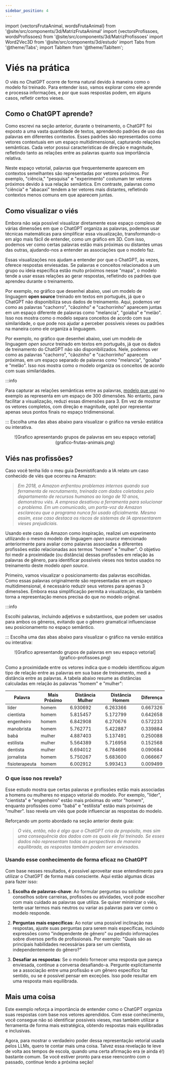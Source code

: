 ```yaml
---
sidebar_position: 4
---
```

import {vectorsFrutaAnimal, wordsFrutaAnimal} from '@site/src/components/3d/MatrizFrutaAnimal'
import {vectorsProfissoes, wordsProfissoes} from '@site/src/components/3d/MatrizProfissoes'
import Word2Vec3D from '@site/src/components/3d/estudo'
import Tabs from '@theme/Tabs';
import TabItem from '@theme/TabItem';

# Viés na prática
O viés no ChatGPT ocorre de forma natural devido à maneira como o modelo foi treinado. Para entender isso, vamos explorar como ele aprende e processa informações, e por que suas respostas podem, em alguns casos, refletir certos vieses.

## Como o ChatGPT aprende?
Como escrevi na seção anterior, durante o treinamento, o ChatGPT foi exposto a uma vasta quantidade de textos, aprendendo padrões de uso das palavras em diferentes contextos. Esses padrões são representados como vetores contextuais em um espaço multidimensional, capturando relações semânticas. Cada vetor possui características de direção e magnitude, refletindo tanto as relações entre as palavras quanto sua importância relativa.

Neste espaço vetorial, palavras que frequentemente aparecem em contextos semelhantes são representadas por vetores próximos. Por exemplo, "ciência," "pesquisa" e "experimento" costumam ter vetores próximos devido à sua relação semântica. Em contraste, palavras como "ciência" e "abacaxi" tendem a ter vetores mais distantes, refletindo contextos menos comuns em que aparecem juntas.

## Como visualizar o viés
Embora não seja possível visualizar diretamente esse espaço complexo de várias dimensões em que o ChatGPT organiza as palavras, podemos usar técnicas matemáticas para simplificar essa visualização, transformando-o em algo mais fácil de entender, como um gráfico em 3D. Com isso, podemos ver como certas palavras estão mais próximas ou distantes umas das outras, ajudando-nos a entender as associações que o modelo faz.

Essas visualizações nos ajudam a entender por que o ChatGPT, às vezes, oferece respostas enviesadas. Se palavras e conceitos relacionados a um grupo ou ideia específica estão muito próximos nesse "mapa", o modelo tende a usar essas relações ao gerar respostas, refletindo os padrões que aprendeu durante o treinamento.

Por exemplo, no gráfico que desenhei abaixo, usei um modelo de linguagem **open source** treinado em textos em português, já que o ChatGPT não disponibiliza seus dados de treinamento. Aqui, podemos ver como as palavras "cachorro", "cãozinho" e "cachorrinho" aparecem juntas em um espaço diferente de palavras como "melancia", "goiaba" e "melão". Isso nos mostra como o modelo separa conceitos de acordo com sua similaridade, o que pode nos ajudar a perceber possíveis vieses ou padrões na maneira como ele organiza a linguagem.

Por exemplo, no gráfico que desenhei abaixo, usei um modelo de linguagem *open source* treinado em textos em português, já que os dados de treinamento do ChatGPT não são disponibilizados. Nele, podemos ver como as palavras "cachorro", "cãozinho" e "cachorrinho" aparecem próximas, em um espaço separado de palavras como "melancia", "goiaba" e "melão". Isso nos mostra como o modelo organiza os conceitos de acordo com suas similaridades.

:::info

Para capturar as relações semânticas entre as palavras, [modelo que usei](https://github.com/rdenadai/WordEmbeddingPortugues/) no exemplo as representa em um espaço de 300 dimensões. No entanto, para facilitar a visualização, reduzi essas dimensões para 3. Em vez de mostrar os vetores completos, com direção e magnitude, optei por representar apenas seus pontos finais no espaço tridimensional.

:::
Escolha uma das abas abaixo para visualizar o gráfico na versão estática ou interativa.
<Tabs>
  <TabItem value="estatica" label="Estática" default>
   <center>
    ![Grafico apresentando grupos de palavras em seu espaço vetorial](grafico-frutas-animais.png)
   </center>
  </TabItem>
  <TabItem value="interativo" label="Interativo">
    <Word2Vec3D words={wordsFrutaAnimal} vectors={vectorsFrutaAnimal} />
  </TabItem>
</Tabs>

## Viés nas profissões?
Caso você tenha lido o meu guia Desmistifcando a IA relato um caso conhecido de viés que ocorreu na Amazon:
> *Em 2018, a Amazon enfrentou problemas internos quando sua ferramenta de recrutamento, treinada com dados coletados pelo departamento de recursos humanos ao longo de 10 anos, demonstrou viés. A empresa desativou a ferramenta para solucionar o problema. Em um comunicado, um porta-voz da Amazon esclareceu que o programa nunca foi usado oficialmente. Mesmo assim, esse caso destaca os riscos de sistemas de IA apresentarem vieses prejudiciais.*

Usando este caso da Amazon como inspiração, realizei um experimento utilizando o mesmo modelo de linguagem *open source* mencionado anteriormente para avaliar como palavras associadas a diferentes profissões estão relacionadas aos termos "homem" e "mulher". O objetivo foi medir a proximidade (ou distância) dessas profissões em relação às palavras de gênero, para identificar possíveis vieses nos textos usados no treinamento deste modelo *open source*.

Primeiro, vamos visualizar o posicionamento das palavras escolhidas. Como essas palavras originalmente são representadas em um espaço multidimensional, é necessário reduzir seus vetores para apenas 3 dimensões. Embora essa simplificação permita a visualização, ela também torna a representação menos precisa do que no modelo original.


:::info

Escolhi palavras, incluindo adjetivos e substantivos, que podem ser usados para ambos os gêneros, evitando que o gênero gramatical influenciasse seu posicionamento no espaço semântico.

:::
Escolha uma das abas abaixo para visualizar o gráfico na versão estática ou interativa:
<Tabs>
  <TabItem value="estatica" label="Estática" default>
   <center>
    ![Grafico apresentando grupos de palavras em seu espaço vetorial](grafico-profissoes.png)
   </center>
  </TabItem>
  <TabItem value="interativo" label="Interativo">
    <Word2Vec3D words={wordsProfissoes} vectors={vectorsProfissoes} />
  </TabItem>
</Tabs>

Como a proximidade entre os vetores indica que o modelo identificou algum tipo de relação entre as palavras em sua base de treinamento, medi a distância entre as palavras. A tabela abaixo resume as distâncias calculadas em relação às palavras "homem" e "mulher":

| Palavra          | Mais Próximo | Distância Mulher | Distância Homem | Diferença  |
|------------------|--------------|------------------|-----------------|------------|
| líder            | homem        | 6.930692         | 6.263366        | 0.667326   |
| cientista        | homem        | 5.815457         | 5.172799        | 0.642658   |
| engenheiro       | homem        | 6.842908         | 6.270676        | 0.572233   |
| manobrista       | homem        | 5.762771         | 5.422887        | 0.339884   |
| babá             | mulher       | 4.887403         | 5.137491        | 0.250088   |
| estilista        | mulher       | 5.564389         | 5.716958        | 0.152568   |
| dentista         | mulher       | 6.694012         | 6.784696        | 0.090684   |
| jornalista       | homem        | 5.750267         | 5.683600        | 0.066667   |
| fisioterapeuta   | homem        | 6.002912         | 5.993413        | 0.009499   |

### O que isso nos revela?
Esse estudo mostra que certas palavras e profissões estão mais associadas a homens ou mulheres no espaço vetorial do modelo. Por exemplo, "líder", "cientista" e "engenheiro" estão mais próximas do vetor "homem", enquanto profissões como "babá" e "estilista" estão mais próximas de "mulher". Isso revela um viés que pode influenciar as respostas do modelo.

Reforçando um ponto abordado na seção anterior deste guia:
> *O viés, então, não é algo que o ChatGPT cria de propósito, mas sim uma consequência dos dados com os quais ele foi treinado. Se esses dados não representam todas as perspectivas de maneira equilibrada, as respostas também podem ser enviesadas.*

### Usando esse conhecimento de forma eficaz no ChatGPT
Com base nesses resultados, é possível aproveitar esse entendimento para utilizar o ChatGPT de forma mais consciente. Aqui estão algumas dicas para fazer isso:

1. **Escolha de palavras-chave**: Ao formular perguntas ou solicitar conselhos sobre carreiras, profissões ou atividades, você pode escolher com mais cuidado as palavras que utiliza. Se quiser minimizar o viés, tente usar termos mais neutros ou variar as palavras para ver como o modelo responde.

2. **Perguntas mais específicas**: Ao notar uma possível inclinação nas respostas, ajuste suas perguntas para serem mais específicas, incluindo expressões como "independente de gênero" ou pedindo informações sobre diversos perfis de profissionais. Por exemplo: "Quais são as principais habilidades necessárias para ser um cientista, independentemente do gênero?"

3. **Desafiar as respostas**: Se o modelo fornecer uma resposta que pareça enviesada, continue a conversa desafiando-a. Pergunte explicitamente se a associação entre uma profissão e um gênero específico faz sentido, ou se é possível pensar em exceções. Isso pode resultar em uma resposta mais equilibrada.

## Mais uma coisa
Este exemplo reforça a importância de entender como o ChatGPT organiza suas respostas com base nos vetores aprendidos. Com esse conhecimento, você consegue não só identificar possíveis vieses, mas também utilizar a ferramenta de forma mais estratégica, obtendo respostas mais equilibradas e inclusivas.

Agora, para mostrar o verdadeiro poder dessa representação vetorial usada pelos LLMs, quero te contar mais uma coisa. Talvez essa revelação te leve de volta aos tempos de escola, quando uma certa afirmação era (e ainda é!) bastante comum. Se você estiver pronto para esse reencontro com o passado, continue lendo a próxima seção!